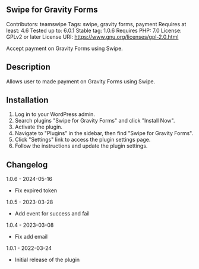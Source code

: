 ## Swipe for Gravity Forms
Contributors: teamswipe
Tags: swipe, gravity forms, payment
Requires at least: 4.6
Tested up to: 6.0.1
Stable tag: 1.0.6
Requires PHP: 7.0
License: GPLv2 or later
License URI: https://www.gnu.org/licenses/gpl-2.0.html

Accept payment on Gravity Forms using Swipe.

## Description

Allows user to made payment on Gravity Forms using Swipe.

## Installation

1. Log in to your WordPress admin.
2. Search plugins "Swipe for Gravity Forms" and click "Install Now".
3. Activate the plugin.
4. Navigate to "Plugins" in the sidebar, then find "Swipe for Gravity Forms".
5. Click "Settings" link to access the plugin settings page.
6. Follow the instructions and update the plugin settings.

## Changelog

1.0.6 - 2024-05-16
- Fix expired token

1.0.5 - 2023-03-28
- Add event for success and fail

1.0.4 - 2023-03-08
- Fix add email

1.0.1 - 2022-03-24
- Initial release of the plugin

